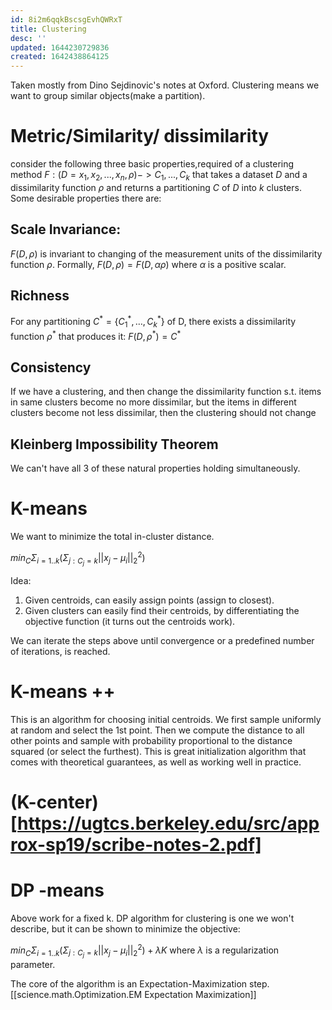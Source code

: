 ```yaml
---
id: 8i2m6qqkBscsgEvhQWRxT
title: Clustering
desc: ''
updated: 1644230729836
created: 1642438864125
---
```



Taken mostly from Dino Sejdinovic's notes at Oxford. 
 Clustering means we want to group similar objects(make a partition).
 # Metric/Similarity/ dissimilarity
 consider the following three basic properties,required of a clustering method $F:(D = {x_1,x_2,...,x_n},\rho)->{C_1,...,C_k}$
 that takes a dataset $D$ and a dissimilarity function $\rho$ and returns a partitioning $C$ of $D$ into $k$ clusters.
 Some desirable properties there are:
## Scale Invariance: 
$F(D,\rho)$ is invariant to changing of the measurement units of the dissimilarity function $\rho$. Formally, $F(D,\rho)=F(D,\alpha\rho)$ where $\alpha$ is a positive scalar.
## Richness

For any partitioning $C^*= \{ C_1^*,\ldots,C_k^* \}$ of D, there exists a dissimilarity function $\rho^*$ that produces it:
$F(D,\rho^*)=C^*$

## Consistency

If we have a clustering, and then change the dissimilarity function s.t. items in same clusters become no more dissimilar, but the items in different clusters become not less dissimilar, then the clustering should not change

## Kleinberg Impossibility Theorem

We can't have all 3 of these natural properties holding simultaneously.









# K-means

We want to minimize the total in-cluster distance.

$min_{C} \Sigma_{i=1..k} (\Sigma_{j:C_j=k}||x_j-\mu_i||_2^2)$

Idea:
1. Given centroids, can easily assign points (assign to closest).
2. Given clusters can easily find their centroids, by differentiating the objective function (it turns out the centroids work).

We can iterate the steps above until convergence or a predefined number of iterations, is reached.

# K-means ++ 

This is an algorithm for choosing initial centroids. We first sample uniformly at random and select the 1st point. Then we compute the distance to all other points and sample with probability proportional to the distance squared (or select the furthest). This is great initialization algorithm that comes with theoretical guarantees, as well as working well in practice.


# (K-center)[https://ugtcs.berkeley.edu/src/approx-sp19/scribe-notes-2.pdf]



# DP -means

Above work for a fixed k.
DP algorithm for clustering is one we won't describe, but it can be shown to minimize the objective:

$min_{C} \Sigma_{i=1..k} (\Sigma_{j:C_j=k}||x_j-\mu_i||_2^2)+ \lambda K$ where $\lambda$ is a regularization parameter.

The core of the algorithm is an Expectation-Maximization step.
[[science.math.Optimization.EM Expectation Maximization]]



